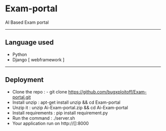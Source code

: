 # Exam-portal
AI Based Exam portal

-----------------------------
## Language used 
- Python 
- Django [ webframework ]

---------------------------
## Deployment 
- Clone the repo : - git clone https://github.com/bugxploitoff/Exam-portal.git
- Install unzip : apt-get install unzip && cd Exam-portal
- Unzip it : unzip Ai-Exam-portal.zip && cd Ai-Exam-portal
- Install requirements : pip install requirement.py
- Run the command : ./server.sh 
- Your application run on http://[]:8000

